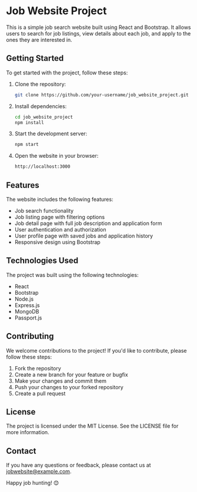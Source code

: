 # Job Website Project

This is a simple job search website built using React and Bootstrap. It allows users to search for job listings, view details about each job, and apply to the ones they are interested in.

## Getting Started

To get started with the project, follow these steps:

1. Clone the repository:
    ```bash
    git clone https://github.com/your-username/job_website_project.git
    ```

2. Install dependencies:
    ```bash
    cd job_website_project
    npm install
    ```

3. Start the development server:
    ```bash
    npm start
    ```

4. Open the website in your browser:
    ```bash
    http://localhost:3000
    ```

## Features

The website includes the following features:

- Job search functionality
- Job listing page with filtering options
- Job detail page with full job description and application form
- User authentication and authorization
- User profile page with saved jobs and application history
- Responsive design using Bootstrap

## Technologies Used

The project was built using the following technologies:

- React
- Bootstrap
- Node.js
- Express.js
- MongoDB
- Passport.js

## Contributing

We welcome contributions to the project! If you'd like to contribute, please follow these steps:

1. Fork the repository
2. Create a new branch for your feature or bugfix
3. Make your changes and commit them
4. Push your changes to your forked repository
5. Create a pull request

## License

The project is licensed under the MIT License. See the LICENSE file for more information.

## Contact

If you have any questions or feedback, please contact us at jobwebsite@example.com.

Happy job hunting! 😊
